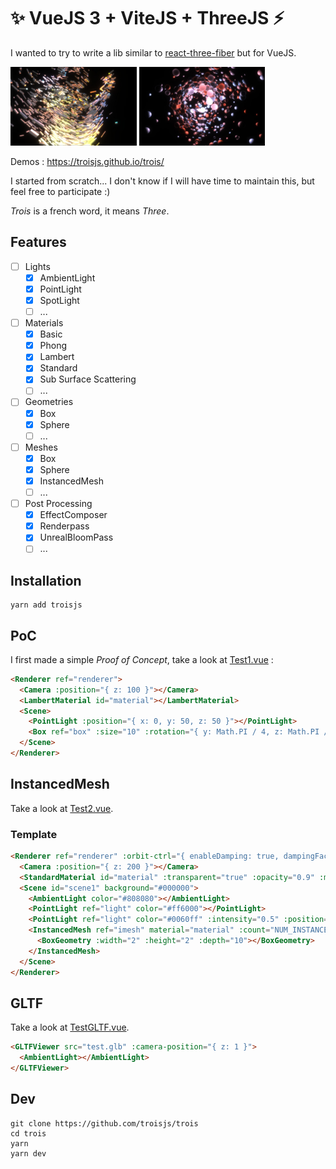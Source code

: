 # ✨ VueJS 3 + ViteJS + ThreeJS ⚡

I wanted to try to write a lib similar to [react-three-fiber](https://github.com/react-spring/react-three-fiber) but for VueJS.

<p>
  <img src="/screenshots/troisjs1.jpg" width="40%" />
  <img src="/screenshots/troisjs2.jpg" width="40%" />
</p>

Demos : https://troisjs.github.io/trois/

I started from scratch... I don't know if I will have time to maintain this, but feel free to participate :)

*Trois* is a french word, it means *Three*.

## Features

- [ ] Lights
  - [x] AmbientLight
  - [x] PointLight
  - [x] SpotLight
  - [ ] ...
- [ ] Materials
  - [x] Basic
  - [x] Phong
  - [x] Lambert
  - [x] Standard
  - [x] Sub Surface Scattering
  - [ ] ...
- [ ] Geometries
  - [x] Box
  - [x] Sphere
  - [ ] ...
- [ ] Meshes
  - [x] Box
  - [x] Sphere
  - [x] InstancedMesh
  - [ ] ...
- [ ] Post Processing
  - [x] EffectComposer
  - [x] Renderpass
  - [x] UnrealBloomPass
  - [ ] ...

## Installation

    yarn add troisjs

## PoC

I first made a simple *Proof of Concept*, take a look at [Test1.vue](/src/components/Test1.vue) :

```html
<Renderer ref="renderer">
  <Camera :position="{ z: 100 }"></Camera>
  <LambertMaterial id="material"></LambertMaterial>
  <Scene>
    <PointLight :position="{ x: 0, y: 50, z: 50 }"></PointLight>
    <Box ref="box" :size="10" :rotation="{ y: Math.PI / 4, z: Math.PI / 4 }" material="material"></Box>
  </Scene>
</Renderer>
```

## InstancedMesh

Take a look at [Test2.vue](/src/components/Test2.vue).

### Template

```html
<Renderer ref="renderer" :orbit-ctrl="{ enableDamping: true, dampingFactor: 0.05 }" mouse-move="body" :mouse-raycast="true">
  <Camera :position="{ z: 200 }"></Camera>
  <StandardMaterial id="material" :transparent="true" :opacity="0.9" :metalness="0.8" :roughness="0.5"></StandardMaterial>
  <Scene id="scene1" background="#000000">
    <AmbientLight color="#808080"></AmbientLight>
    <PointLight ref="light" color="#ff6000"></PointLight>
    <PointLight ref="light" color="#0060ff" :intensity="0.5" :position="{ z: 200 }"></PointLight>
    <InstancedMesh ref="imesh" material="material" :count="NUM_INSTANCES">
      <BoxGeometry :width="2" :height="2" :depth="10"></BoxGeometry>
    </InstancedMesh>
  </Scene>
</Renderer>
```

## GLTF

Take a look at [TestGLTF.vue](/src/components/TestGLTF.vue).

```html
<GLTFViewer src="test.glb" :camera-position="{ z: 1 }">
  <AmbientLight></AmbientLight>
</GLTFViewer>
```

## Dev

    git clone https://github.com/troisjs/trois
    cd trois
    yarn
    yarn dev
